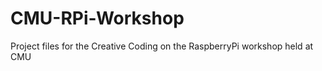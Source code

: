 CMU-RPi-Workshop
================

Project files for the Creative Coding on the RaspberryPi workshop held at CMU
